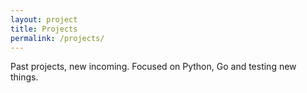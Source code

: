 ```yaml
---
layout: project
title: Projects
permalink: /projects/
---
```


Past projects, new incoming. Focused on Python, Go and testing new things.

